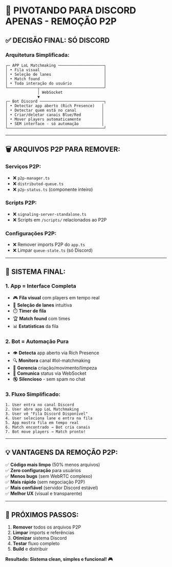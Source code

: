 # 🎯 PIVOTANDO PARA DISCORD APENAS - REMOÇÃO P2P

## ✅ **DECISÃO FINAL: SÓ DISCORD**

### **Arquitetura Simplificada:**
```
┌─ APP LoL Matchmaking ────────────────────┐
│ • Fila visual                            │
│ • Seleção de lanes                       │
│ • Match found                            │
│ • Toda interação do usuário              │
└─────────────┬────────────────────────────┘
              │ WebSocket
              ▼
┌─ Bot Discord ────────────────────────────┐
│ • Detectar app aberto (Rich Presence)   │
│ • Detectar quem está no canal           │
│ • Criar/deletar canais Blue/Red         │
│ • Mover players automaticamente         │
│ • SEM interface - só automação          │
└──────────────────────────────────────────┘
```

---

## 🗑️ **ARQUIVOS P2P PARA REMOVER:**

### **Serviços P2P:**
- ❌ `p2p-manager.ts`
- ❌ `distributed-queue.ts` 
- ❌ `p2p-status.ts` (componente inteiro)

### **Scripts P2P:**
- ❌ `signaling-server-standalone.ts`
- ❌ Scripts em `/scripts/` relacionados ao P2P

### **Configurações P2P:**
- ❌ Remover imports P2P do `app.ts`
- ❌ Limpar `queue-state.ts` (só Discord)

---

## 🚀 **SISTEMA FINAL:**

### **1. App = Interface Completa**
- 🎮 **Fila visual** com players em tempo real
- 🎯 **Seleção de lanes** intuitiva
- ⏱️ **Timer de fila** 
- 🏆 **Match found** com times
- 📊 **Estatísticas** da fila

### **2. Bot = Automação Pura**
- 👁️ **Detecta** app aberto via Rich Presence
- 🔍 **Monitora** canal #lol-matchmaking
- 🤖 **Gerencia** criação/movimento/limpeza
- 📡 **Comunica** status via WebSocket
- 🔇 **Silencioso** - sem spam no chat

### **3. Fluxo Simplificado:**
```
1. User entra no canal Discord
2. User abre app LoL Matchmaking  
3. User vê "Fila Discord Disponível"
4. User seleciona lane e entra na fila
5. App mostra fila em tempo real
6. Match encontrado → Bot cria canais
7. Bot move players → Match pronto!
```

---

## 💡 **VANTAGENS DA REMOÇÃO P2P:**

✅ **Código mais limpo** (50% menos arquivos)  
✅ **Zero configuração** para usuários  
✅ **Menos bugs** (sem WebRTC complexo)  
✅ **Mais rápido** (sem negociação P2P)  
✅ **Mais confiável** (servidor Discord estável)  
✅ **Melhor UX** (visual e transparente)  

---

## 🔧 **PRÓXIMOS PASSOS:**

1. **Remover** todos os arquivos P2P
2. **Limpar** imports e referências  
3. **Otimizar** sistema Discord
4. **Testar** fluxo completo
5. **Build** e distribuir

**Resultado: Sistema clean, simples e funcional! 🎮**
